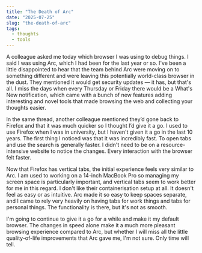 ```yaml
---
title: "The Death of Arc"
date: "2025-07-25"
slug: "the-death-of-arc"
tags:
  - thoughts
  - tools
---
```

A colleague asked me today which browser I was using to debug things. I said I was using Arc, which I had been for the last year or so. I've been a little disappointed to hear that the team behind Arc were moving on to something different and were leaving this potentially world-class browser in the dust. They mentioned it would get security updates — it has, but that's all. I miss the days when every Thursday or Friday there would be a What's New notification, which came with a bunch of new features adding interesting and novel tools that made browsing the web and collecting your thoughts easier.

In the same thread, another colleague mentioned they’d gone back to Firefox and that it was much quicker so I thought I’d give it a go.  I used to use Firefox when I was in university, but I haven't given it a go in the last 10 years. The first thing I noticed was that it was incredibly fast. To open tabs and use the search is generally faster. I didn't need to be on a resource-intensive website to notice the changes. Every interaction with the browser felt faster.

Now that Firefox has vertical tabs, the initial experience feels very similar to Arc. I am used to working on a 14-inch MacBook Pro so managing my screen space is particularly important, and vertical tabs seem to work better for me in this regard. I don't like their containerisation setup at all. It doesn't feel as easy or as intuitive. Arc made it so easy to keep spaces separate, and I came to rely very heavily on having tabs for work things and tabs for personal things. The functionality is there, but it's not as smooth.

I'm going to continue to give it a go for a while and make it my default browser. The changes in speed alone make it a much more pleasant browsing experience compared to Arc, but whether I will miss all the little quality-of-life improvements that Arc gave me, I'm not sure. Only time will tell.
